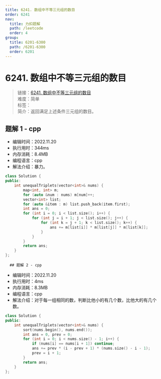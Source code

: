 ```yaml
---
title: 6241. 数组中不等三元组的数目
order: 6241
nav:
  title: 力扣题解
  path: /leetcode
  order: 4
group:
  title: 6201-6300
  path: /6201-6300
  order: 6201
---
```


# 6241. 数组中不等三元组的数目
    
> 链接：[6241. 数组中不等三元组的数目](https://leetcode.cn/problems/number-of-unequal-triplets-in-array/)  
> 难度：简单  
> 标签：  
> 简介：返回满足上述条件三元组的数目。
      
## 题解 1 - cpp
- 编辑时间：2022.11.20
- 执行用时：344ms
- 内存消耗：8.4MB
- 编程语言：cpp
- 解法介绍：暴力。
```cpp
class Solution {
public:
    int unequalTriplets(vector<int>& nums) {
        map<int, int> m;
        for (auto &num : nums) m[num]++;
        vector<int> list;
        for (auto &item : m) list.push_back(item.first);
        int ans = 0;
        for (int i = 0; i < list.size(); i++) {
            for (int j = i + 1; j < list.size(); j++) {
                for (int k = j + 1; k < list.size(); k++) {
                    ans += m[list[i]] * m[list[j]] * m[list[k]];
                }
            }
        }
        return ans;
    }
};
```

      ## 题解 2 - cpp
- 编辑时间：2022.11.20
- 执行用时：4ms
- 内存消耗：8.3MB
- 编程语言：cpp
- 解法介绍：对于每一组相同的数，判断比他小的有几个数，比他大的有几个数。
```cpp
class Solution {
public:
    int unequalTriplets(vector<int>& nums) {
        sort(nums.begin(), nums.end());
        int ans = 0, prev = 0;
        for (int i = 0; i < nums.size() - 1; i++) {
            if (nums[i] == nums[i + 1]) continue;
            ans += prev * (i - prev + 1) * (nums.size() - i - 1);
            prev = i + 1;
        }
        return ans;
    }
};
```
